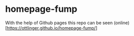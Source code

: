 # homepage-fump

With the help of Github pages this repo can be seen (online)[https://ottlinger.github.io/homepage-fump/]
